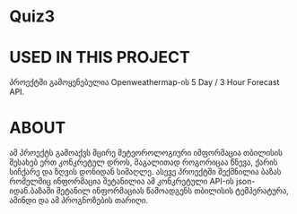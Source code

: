 # Quiz3
# USED IN THIS PROJECT
პროექტში გამოყენებულია Openweathermap-ის 5 Day / 3 Hour Forecast API.
# ABOUT
ამ პროექტს გამოაქვს მცირე მეტეოროლოგიური იმფორმაცია თბილისის შესახებ ერთ კონკრეტულ დროს, მაგალითად როგორიცაა წნევა, ქარის სიჩქარე და ზღვის დონიდან სიმაღლე.
ასევე პროექტში შექმნილია ბაზას რომელშიც ინფორმაცია შეტანილია ამ კონკრეტული API-ის json-იდან.ბაზაში შეტანილ ინფორმაციას წამოადგენს თბილისის ტემპერატურა, ამინდი და ამ პროგნოზების თარიღი.
